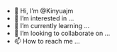 - 👋 Hi, I’m @Kinyuajm
- 👀 I’m interested in ...
- 🌱 I’m currently learning ...
- 💞️ I’m looking to collaborate on ...
- 📫 How to reach me ...

<!---
Kinyuajm/Kinyuajm is a ✨ special ✨ repository because its `README.md` (this file) appears on your GitHub profile.
You can click the Preview link to take a look at your changes.
--->
